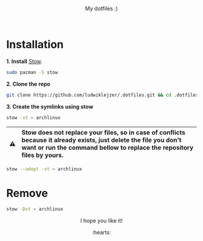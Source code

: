 <br>
<p align="center">
My dotfiles :)
</p>

<br>

# Installation

**1. Install** [Stow](https://github.com/aspiers/stow/).

```bash
sudo pacman -S stow
```

**2. Clone the repo**

```bash
git clone https://github.com/ludwiklejzer/.dotfiles.git && cd .dotfiles
```

**3. Create the symlinks using stow**

```bash
stow -vt ~ archlinux
```

| :warning: | Stow does not replace your files, so in case of conflicts because it already exists, just delete the file you don't want or run the command bellow to replace the repository files by yours. |
| :-------: | :------------------------------------------------------------------------------------------------------------------------------------------------------------------------------------------- |

```bash
stow --adopt -vt ~ archlinux
```

# Remove

```bash
stow -Dvt ~ archlinux
```

<p align="center">I hope you like it!</p>
<p align="center">:hearts:</p>
